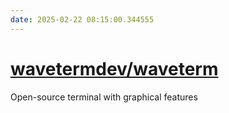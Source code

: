 ```yaml
---
date: 2025-02-22 08:15:00.344555
---
```


# [wavetermdev/waveterm](https://github.com/wavetermdev/waveterm)

Open-source terminal with graphical features